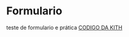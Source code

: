 # Formulario
teste de formulario e prática
[CODIGO DA KITH](https://github.com/Larissakich/Formulario)
